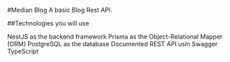 #Median Blog 
A basic Blog Rest API. 

##Technologies you will use

NestJS as the backend framework
Prisma as the Object-Relational Mapper (ORM)
PostgreSQL as the database
Documented REST API usin Swagger
TypeScript
